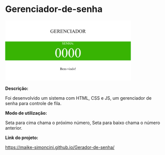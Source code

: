 # Gerenciador-de-senha

<a><img width="80%" src="img/tela.png"></a>

**Descrição:**

Foi desenvolvido um sistema com HTML, CSS e JS, um gerenciador de senha para controle de fila.

**Modo de utilização:** 

Seta para cima chama o próximo número, Seta para baixo chama o número anterior.

**Link do projeto:** 

https://maike-simoncini.github.io/Gerador-de-senha/
